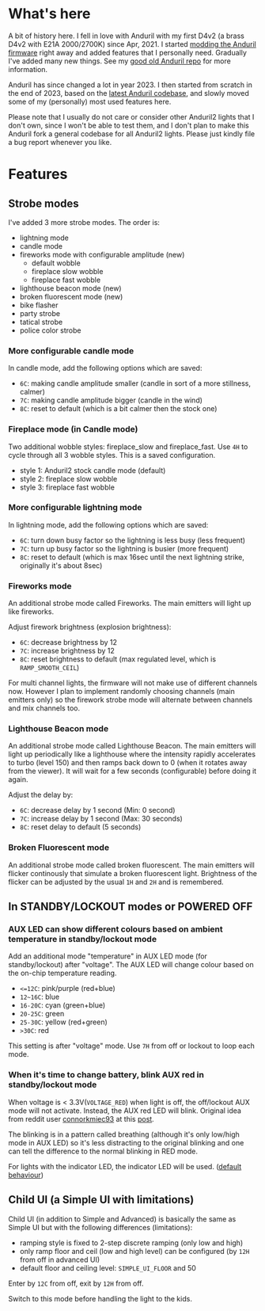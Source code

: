 # What's here

A bit of history here. I fell in love with Anduril with my first D4v2 (a brass D4v2 with E21A 2000/2700K) since Apr, 2021. I started [modding the Anduril firmware](https://github.com/starryalley/anduril2) right away and added features that I personally need. Gradually I've added many new things. See my [good old Anduril repo](https://github.com/starryalley/anduril2) for more information. 

Anduril has since changed a lot in year 2023. I then started from scratch in the end of 2023, based on the [latest Anduril codebase](https://github.com/ToyKeeper/anduril), and slowly moved some of my (personally) most used features here. 

Please note that I usually do not care or consider other Anduril2 lights that I don't own, since I won't be able to test them, and I don't plan to make this Anduril fork a general codebase for all Anduril2 lights. Please just kindly file a bug report whenever you like.


# Features

## Strobe modes

I've added 3 more strobe modes. The order is:
- lightning mode
- candle mode
- fireworks mode with configurable amplitude (new)
    - default wobble
    - fireplace slow wobble
    - fireplace fast wobble
- lighthouse beacon mode (new)
- broken fluorescent mode (new)
- bike flasher
- party strobe
- tatical strobe
- police color strobe


### More configurable candle mode

In candle mode, add the following options which are saved:
- `6C`: making candle amplitude smaller (candle in sort of a more stillness, calmer)
- `7C`: making candle amplitude bigger (candle in the wind)
- `8C`: reset to default (which is a bit calmer then the stock one)


### Fireplace mode (in Candle mode)

Two additional wobble styles: fireplace_slow and fireplace_fast. Use `4H` to cycle through all 3 wobble styles. This is a saved configuration.

- style 1: Anduril2 stock candle mode (default)
- style 2: fireplace slow wobble
- style 3: fireplace fast wobble


### More configurable lightning mode 

In lightning mode, add the following options which are saved:
- `6C`: turn down busy factor so the lightning is less busy (less frequent)
- `7C`: turn up busy factor so the lightning is busier (more frequent)
- `8C`: reset to default (which is max 16sec until the next lightning strike, originally it's about 8sec)


### Fireworks mode

An additional strobe mode called Fireworks. The main emitters will light up like fireworks. 

Adjust firework brightness (explosion brightness):
- `6C`: decrease brightness by 12
- `7C`: increase brightness by 12
- `8C`: reset brightness to default (max regulated level, which is `RAMP_SMOOTH_CEIL`)

For multi channel lights, the firmware will not make use of different channels now. However I plan to implement randomly choosing channels (main emitters only) so the firework strobe mode will alternate between channels and mix channels too.


### Lighthouse Beacon mode

An additional strobe mode called Lighthouse Beacon. The main emitters will light up periodically like a lighthouse where the intensity rapidly accelerates to turbo (level 150) and then ramps back down to 0 (when it rotates away from the viewer). It will wait for a few seconds (configurable) before doing it again.

Adjust the delay by:
- `6C`: decrease delay by 1 second (Min: 0 second)
- `7C`: increase delay by 1 second (Max: 30 seconds)
- `8C`: reset delay to default (5 seconds)


### Broken Fluorescent mode

An additional strobe mode called broken fluorescent. The main emitters will flicker continously that simulate a broken fluorescent light. Brightness of the flicker can be adjusted by the usual `1H` and `2H` and is remembered.


## In STANDBY/LOCKOUT modes or POWERED OFF

### AUX LED can show different colours based on ambient temperature in standby/lockout mode

Add an additional mode "temperature" in AUX LED mode (for standby/lockout) after "voltage". The AUX LED will change colour based on the on-chip temperature reading. 
  - `<=12C`: pink/purple (red+blue)
  - `12~16C`: blue
  - `16-20C`: cyan (green+blue)
  - `20-25C`: green
  - `25-30C`: yellow (red+green)
  - `>30C`: red

This setting is after "voltage" mode. Use `7H` from off or lockout to loop each mode.


### When it's time to change battery, blink AUX red in standby/lockout mode

When voltage is < 3.3V(`VOLTAGE_RED`) when light is off, the off/lockout AUX mode will not activate. Instead, the AUX red LED will blink. Original idea from reddit user [connorkmiec93](https://www.reddit.com/user/connorkmiec93/) at this [post](https://www.reddit.com/r/flashlight/comments/mpj36p/im_doing_a_d4v2_with_anduril_2_giveaway/).

The blinking is in a pattern called breathing (although it's only low/high mode in AUX LED) so it's less distracting to the original blinking and one can tell the difference to the normal blinking in RED mode.

For lights with the indicator LED, the indicator LED will be used. ([default behaviour](https://github.com/ToyKeeper/anduril/commit/b2f95757bde9f3e23105d7b433fc59ace0f2ae87))

## Child UI (a Simple UI with limitations)

Child UI (in addition to Simple and Advanced) is basically the same as Simple UI but with the following differences (limitations):
- ramping style is fixed to 2-step discrete ramping (only low and high)
- only ramp floor and ceil (low and high level) can be configured (by `12H` from off in advanced UI)
- default floor and ceiling level: `SIMPLE_UI_FLOOR` and 50

Enter by `12C` from off, exit by `12H` from off.

Switch to this mode before handling the light to the kids.
